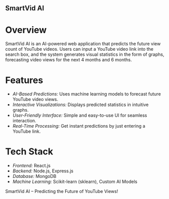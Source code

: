 ## SmartVid AI ##

# Overview
SmartVid AI is an AI-powered web application that predicts the future view count of YouTube videos. Users can input a YouTube video link into the search box, and the system generates visual statistics in the form of graphs, forecasting video views for the next 4 months and 6 months.

# Features
- *AI-Based Predictions:* Uses machine learning models to forecast future YouTube video views.
- *Interactive Visualizations:* Displays predicted statistics in intuitive graphs.
- *User-Friendly Interface:* Simple and easy-to-use UI for seamless interaction.
- *Real-Time Processing:* Get instant predictions by just entering a YouTube link.

# Tech Stack
- *Frontend:* React.js
- *Backend:* Node.js, Express.js
- *Database:* MongoDB
- *Machine Learning:* Scikit-learn (sklearn), Custom AI Models

SmartVid AI – Predicting the Future of YouTube Views!

